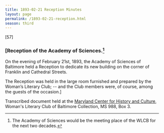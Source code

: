 ```yaml
---
title: 1893-02-21 Reception Minutes
layout: page
permalink: /1893-02-21-reception.html
season: third
---
```

[57] 

### [Reception of the Academy of Sciences.[^Clubroom]

[^Clubroom]: The Academy of Sciences would be the meeting place of the WLCB for the next two decades.

On the evening of February 21st, 1893, the Academy of Sciences of Baltimore held a Reception to dedicate its new building on the corner of Franklin and Cathedral Streets.

The Reception was held in the large room furnished and prepared by the Woman’s Literary Club; -- and the Club members were, of course, among the guests of the occasion.]


Transcribed document held at the [Maryland Center for History and Culture](http://mdhs.org/), Woman's Literary Club of Baltimore Collection, MS 988, Box 3. 